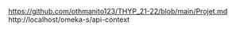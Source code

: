https://github.com/othmanito123/THYP_21-22/blob/main/Projet.md
http:\/\/localhost\/omeka-s\/api-context
